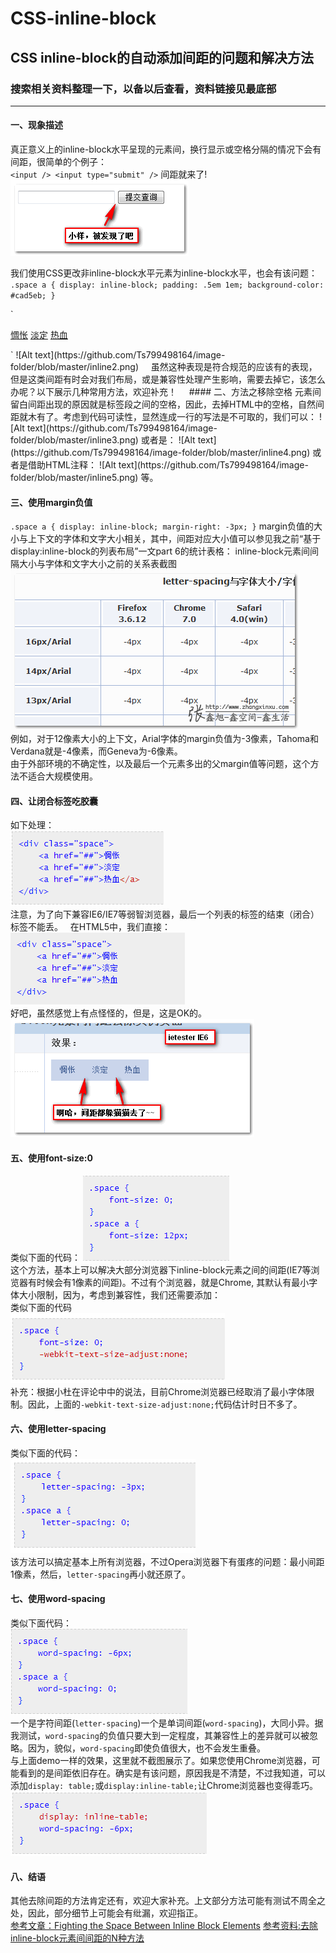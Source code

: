 # CSS-inline-block
## CSS inline-block的自动添加间距的问题和解决方法
### 搜索相关资料整理一下，以备以后查看，资料链接见最底部   
***
#### 一、现象描述
真正意义上的inline-block水平呈现的元素间，换行显示或空格分隔的情况下会有间距，很简单的个例子：  
`<input /> <input type="submit" />`
间距就来了!    
 ![Alt text](https://github.com/Ts799498164/image-folder/blob/master/inline1.png)

我们使用CSS更改非inline-block水平元素为inline-block水平，也会有该问题：   
`.space a {
    display: inline-block;
    padding: .5em 1em;
    background-color: #cad5eb;
}`    

`<div class="space">
    <a href="##">惆怅</a>
    <a href="##">淡定</a>
    <a href="##">热血</a>
</div>`     
![Alt text](https://github.com/Ts799498164/image-folder/blob/master/inline2.png)     
虽然这种表现是符合规范的应该有的表现，但是这类间距有时会对我们布局，或是兼容性处理产生影响，需要去掉它，该怎么办呢？以下展示几种常用方法，欢迎补充！     
#### 二、方法之移除空格
元素间留白间距出现的原因就是标签段之间的空格，因此，去掉HTML中的空格，自然间距就木有了。考虑到代码可读性，显然连成一行的写法是不可取的，我们可以：      
![Alt text](https://github.com/Ts799498164/image-folder/blob/master/inline3.png)    
或者是：   
![Alt text](https://github.com/Ts799498164/image-folder/blob/master/inline4.png)    
或者是借助HTML注释：   
![Alt text](https://github.com/Ts799498164/image-folder/blob/master/inline5.png)      
等。

#### 三、使用margin负值
`.space a {
    display: inline-block;
    margin-right: -3px;
}`
margin负值的大小与上下文的字体和文字大小相关，其中，间距对应大小值可以参见我之前“基于display:inline-block的列表布局”一文part 6的统计表格：
inline-block元素间间隔大小与字体和文字大小之前的关系表截图    
![Alt text](https://github.com/Ts799498164/image-folder/blob/master/inline6.png)   
例如，对于12像素大小的上下文，Arial字体的margin负值为-3像素，Tahoma和Verdana就是-4像素，而Geneva为-6像素。   
由于外部环境的不确定性，以及最后一个元素多出的父margin值等问题，这个方法不适合大规模使用。   
#### 四、让闭合标签吃胶囊
如下处理：   
![Alt text](https://github.com/Ts799498164/image-folder/blob/master/inline7.png)   
注意，为了向下兼容IE6/IE7等弱智浏览器，最后一个列表的标签的结束（闭合）标签不能丢。   
在HTML5中，我们直接：    
![Alt text](https://github.com/Ts799498164/image-folder/blob/master/inline8.png)   
好吧，虽然感觉上有点怪怪的，但是，这是OK的。   
![Alt text](https://github.com/Ts799498164/image-folder/blob/master/inline9.png)   
#### 五、使用font-size:0
类似下面的代码：
![Alt text](https://github.com/Ts799498164/image-folder/blob/master/inline10.png)   
这个方法，基本上可以解决大部分浏览器下inline-block元素之间的间距(IE7等浏览器有时候会有1像素的间距)。不过有个浏览器，就是Chrome, 其默认有最小字体大小限制，因为，考虑到兼容性，我们还需要添加：  
类似下面的代码       
![Alt text](https://github.com/Ts799498164/image-folder/blob/master/inline11.png)    
补充：根据小杜在评论中中的说法，目前Chrome浏览器已经取消了最小字体限制。因此，上面的`-webkit-text-size-adjust:none;`代码估计时日不多了。   
#### 六、使用letter-spacing   
类似下面的代码：      
![Alt text](https://github.com/Ts799498164/image-folder/blob/master/inline12.png)   
该方法可以搞定基本上所有浏览器，不过Opera浏览器下有蛋疼的问题：最小间距1像素，然后，`letter-spacing`再小就还原了。    
#### 七、使用word-spacing
类似下面代码：   
![Alt text](https://github.com/Ts799498164/image-folder/blob/master/inline13.png)   
一个是字符间距(`letter-spacing`)一个是单词间距(`word-spacing`)，大同小异。据我测试，`word-spacing`的负值只要大到一定程度，其兼容性上的差异就可以被忽略。因为，貌似，`word-spacing`即使负值很大，也不会发生重叠。     
与上面demo一样的效果，这里就不截图展示了。如果您使用Chrome浏览器，可能看到的是间距依旧存在。确实是有该问题，原因我是不清楚，不过我知道，可以添加`display: table;`或`display:inline-table;`让Chrome浏览器也变得乖巧。    
![Alt text](https://github.com/Ts799498164/image-folder/blob/master/inline14.png)   
#### 八、结语
其他去除间距的方法肯定还有，欢迎大家补充。上文部分方法可能有测试不周全之处，因此，部分细节上可能会有纰漏，欢迎指正。     
 [参考文章：Fighting the Space Between Inline Block Elements](https://css-tricks.com/fighting-the-space-between-inline-block-elements/)    [参考资料:去除inline-block元素间间距的N种方法](http://www.zhangxinxu.com/wordpress/2012/04/inline-block-space-remove-%E5%8E%BB%E9%99%A4%E9%97%B4%E8%B7%9D/)
